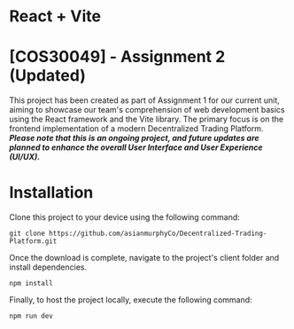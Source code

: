# React + Vite
# [COS30049] - Assignment 2 (Updated)
This project has been created as part of Assignment 1 for our current unit, aiming to showcase our team's comprehension of web development basics using the React framework and the Vite library. The primary focus is on the frontend implementation of a modern Decentralized Trading Platform.
***Please note that this is an ongoing project, and future updates are planned to enhance the overall User Interface and User Experience (UI/UX).***
# Installation
Clone this project to your device using the following command:
```
git clone https://github.com/asianmurphyCo/Decentralized-Trading-Platform.git
```
Once the download is complete, navigate to the project's client folder and install dependencies.  
```
npm install
```
Finally, to host the project locally, execute the following command:  
```
npm run dev
```
